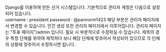 Django를 이용하여 만든 선거 시스템입니다. 기본적으로 관리자 계정은 다음으로 설정되어 있습니다.<br/>
username : president
password : @pannorm1423
해당 부분은 관리자 페이지에서 변경할 수 있습니다.
안건 생성 또한 관리자 페이지에서 이루어집니다.
관리자 페이지는 "투표 페이지"/admin 입니다.
필요 시 부분적으로 수정하실 수 있습니다.
제목의 경우 특정 단체를 위하여 제작하다 보니 해당 단체에 맞추어서 작성되어 있으므로 각 단체의 상황에 맞추어서 수정하시면 됩니다.

